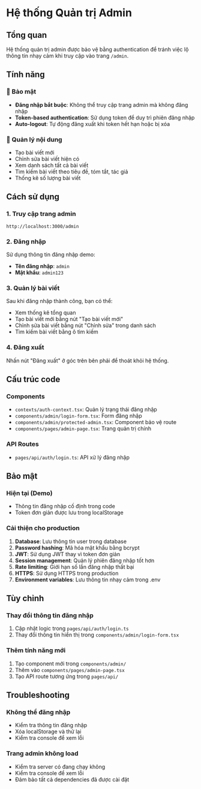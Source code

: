# Hệ thống Quản trị Admin

## Tổng quan
Hệ thống quản trị admin được bảo vệ bằng authentication để tránh việc lộ thông tin nhạy cảm khi truy cập vào trang `/admin`.

## Tính năng

### 🔐 Bảo mật
- **Đăng nhập bắt buộc**: Không thể truy cập trang admin mà không đăng nhập
- **Token-based authentication**: Sử dụng token để duy trì phiên đăng nhập
- **Auto-logout**: Tự động đăng xuất khi token hết hạn hoặc bị xóa

### 📝 Quản lý nội dung
- Tạo bài viết mới
- Chỉnh sửa bài viết hiện có
- Xem danh sách tất cả bài viết
- Tìm kiếm bài viết theo tiêu đề, tóm tắt, tác giả
- Thống kê số lượng bài viết

## Cách sử dụng

### 1. Truy cập trang admin
```
http://localhost:3000/admin
```

### 2. Đăng nhập
Sử dụng thông tin đăng nhập demo:
- **Tên đăng nhập**: `admin`
- **Mật khẩu**: `admin123`

### 3. Quản lý bài viết
Sau khi đăng nhập thành công, bạn có thể:
- Xem thống kê tổng quan
- Tạo bài viết mới bằng nút "Tạo bài viết mới"
- Chỉnh sửa bài viết bằng nút "Chỉnh sửa" trong danh sách
- Tìm kiếm bài viết bằng ô tìm kiếm

### 4. Đăng xuất
Nhấn nút "Đăng xuất" ở góc trên bên phải để thoát khỏi hệ thống.

## Cấu trúc code

### Components
- `contexts/auth-context.tsx`: Quản lý trạng thái đăng nhập
- `components/admin/login-form.tsx`: Form đăng nhập
- `components/admin/protected-admin.tsx`: Component bảo vệ route
- `components/pages/admin-page.tsx`: Trang quản trị chính

### API Routes
- `pages/api/auth/login.ts`: API xử lý đăng nhập

## Bảo mật

### Hiện tại (Demo)
- Thông tin đăng nhập cố định trong code
- Token đơn giản được lưu trong localStorage

### Cải thiện cho production
1. **Database**: Lưu thông tin user trong database
2. **Password hashing**: Mã hóa mật khẩu bằng bcrypt
3. **JWT**: Sử dụng JWT thay vì token đơn giản
4. **Session management**: Quản lý phiên đăng nhập tốt hơn
5. **Rate limiting**: Giới hạn số lần đăng nhập thất bại
6. **HTTPS**: Sử dụng HTTPS trong production
7. **Environment variables**: Lưu thông tin nhạy cảm trong .env

## Tùy chỉnh

### Thay đổi thông tin đăng nhập
1. Cập nhật logic trong `pages/api/auth/login.ts`
2. Thay đổi thông tin hiển thị trong `components/admin/login-form.tsx`

### Thêm tính năng mới
1. Tạo component mới trong `components/admin/`
2. Thêm vào `components/pages/admin-page.tsx`
3. Tạo API route tương ứng trong `pages/api/`

## Troubleshooting

### Không thể đăng nhập
- Kiểm tra thông tin đăng nhập
- Xóa localStorage và thử lại
- Kiểm tra console để xem lỗi

### Trang admin không load
- Kiểm tra server có đang chạy không
- Kiểm tra console để xem lỗi
- Đảm bảo tất cả dependencies đã được cài đặt 